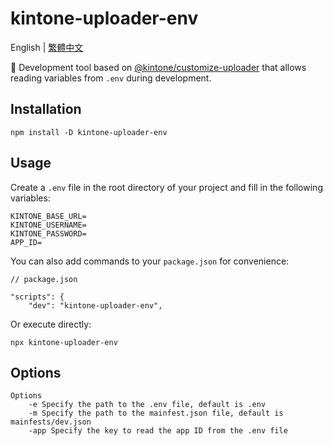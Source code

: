 # kintone-uploader-env

English | [繁體中文](https://github.com/westleft/kintone-uploader-env/blob/main/README-zh.md)

🚀 Development tool based on [@kintone/customize-uploader](https://www.npmjs.com/package/@kintone/customize-uploader) that allows reading variables from `.env` during development.

## Installation

```
npm install -D kintone-uploader-env
```

## Usage

Create a `.env` file in the root directory of your project and fill in the following variables:

```
KINTONE_BASE_URL=
KINTONE_USERNAME=
KINTONE_PASSWORD=
APP_ID=
```

You can also add commands to your `package.json` for convenience:

```
// package.json 

"scripts": {
    "dev": "kintone-uploader-env",
```

Or execute directly:

```shell
npx kintone-uploader-env
```

## Options

```shell
Options
    -e Specify the path to the .env file, default is .env
    -m Specify the path to the mainfest.json file, default is mainfests/dev.json
    -app Specify the key to read the app ID from the .env file
```